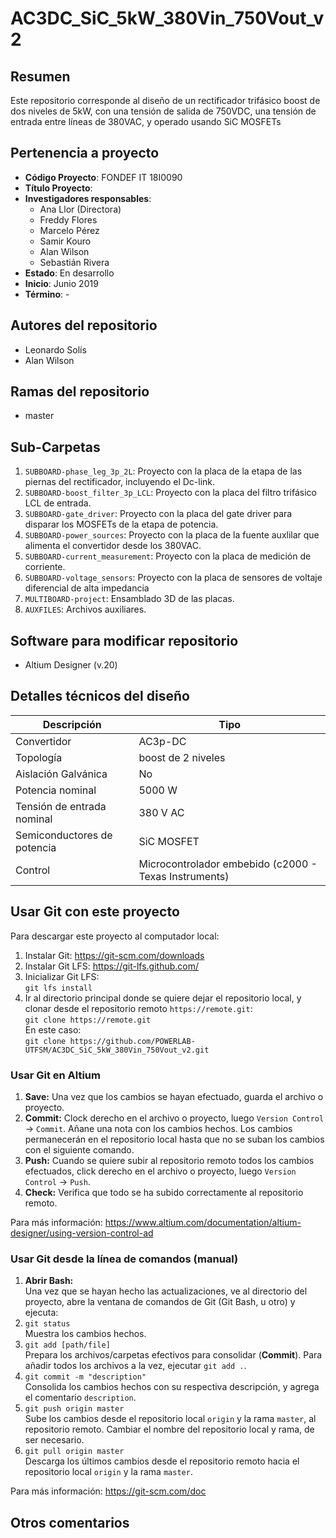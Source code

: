 # AC3DC_SiC_5kW_380Vin_750Vout_v2

## Resumen
Este repositorio corresponde al diseño de un rectificador trifásico boost de dos niveles de 5kW, con una tensión de salida de 750VDC, una tensión de entrada entre líneas de 380VAC, y operado usando SiC MOSFETs

## Pertenencia a proyecto
* **Código Proyecto**: FONDEF IT 18I0090
* **Título Proyecto**: 
* **Investigadores responsables**:
    * Ana Llor (Directora)
    * Freddy Flores
    * Marcelo Pérez
    * Samir Kouro
    * Alan Wilson
    * Sebastián Rivera
* **Estado**: En desarrollo
* **Inicio**: Junio 2019
* **Término**: -

## Autores del repositorio
* Leonardo Solís
* Alan Wilson 

## Ramas del repositorio
* master

## Sub-Carpetas
1. `SUBBOARD-phase_leg_3p_2L`: Proyecto con la placa de la etapa de las piernas del rectificador, incluyendo el Dc-link.
1. `SUBBOARD-boost_filter_3p_LCL`: Proyecto con la placa del filtro trifásico LCL de entrada.
1. `SUBBOARD-gate_driver`: Proyecto con la placa del gate driver para disparar los MOSFETs de la etapa de potencia.
1. `SUBBOARD-power_sources`: Proyecto con la placa de la fuente auxlilar que alimenta el convertidor desde los 380VAC.
1. `SUBBOARD-current_measurement`: Proyecto con la placa de medición de corriente.
1. `SUBBOARD-voltage_sensors`: Proyecto con la placa de sensores de voltaje diferencial de alta impedancia
1. `MULTIBOARD-project`: Ensamblado 3D de las placas.
1. `AUXFILES`: Archivos auxiliares.

## Software para modificar repositorio
* Altium Designer (v.20)

## Detalles técnicos del diseño
| **Descripción** | **Tipo** |
| - | - |
| Convertidor | AC3p-DC | 
| Topología | boost de 2 niveles | 
| Aislación Galvánica | No | 
| Potencia nominal | 5000 W | 
| Tensión de entrada nominal | 380 V AC | 
| Semiconductores de potencia | SiC MOSFET | 
| Control | Microcontrolador embebido (c2000 - Texas Instruments) | 

## Usar Git con este proyecto
Para descargar este proyecto al computador local:
1. Instalar Git: https://git-scm.com/downloads
1. Instalar Git LFS: https://git-lfs.github.com/
1. Inicializar Git LFS:<br />
`git lfs install`
1. Ir al directorio principal donde se quiere dejar el repositorio local, y clonar desde el repositorio remoto `https://remote.git`:<br />
`git clone https://remote.git` <br />
En este caso: <br />
`git clone https://github.com/POWERLAB-UTFSM/AC3DC_SiC_5kW_380Vin_750Vout_v2.git`

### Usar Git en Altium
1. **Save:** Una vez que los cambios se hayan efectuado, guarda el archivo o proyecto.
1. **Commit:** Clock derecho en el archivo o proyecto, luego `Version Control` -> `Commit`. Añane una nota con los cambios hechos. Los cambios permanecerán en el repositorio local hasta que no se suban los cambios con el siguiente comando.
1. **Push:** Cuando se quiere subir al repositorio remoto todos los cambios efectuados, click derecho en el archivo o proyecto, luego `Version Control` -> `Push`.
1. **Check:** Verifica que todo se ha subido correctamente al repositorio remoto.

Para más información: https://www.altium.com/documentation/altium-designer/using-version-control-ad

### Usar Git desde la línea de comandos (manual)
1. **Abrir Bash:** <br /> Una vez que se hayan hecho las actualizaciones, ve al directorio del proyecto, abre la ventana de comandos de Git (Git Bash, u otro) y ejecuta:
1. `git status` <br /> Muestra los cambios hechos.
1. `git add [path/file]` <br /> Prepara los archivos/carpetas efectivos para consolidar (**Commit**). Para añadir todos los archivos a la vez, ejecutar `git add .`.
1. `git commit -m "description"` <br /> Consolida los cambios hechos con su respectiva descripción, y agrega el comentario `description`.
1. `git push origin master` <br /> Sube los cambios desde el repositorio local `origin` y la rama `master`, al repositorio remoto. Cambiar el nombre del repositorio local y rama, de ser necesario.
1. `git pull origin master` <br /> Descarga los últimos cambios desde el repositorio remoto hacia el repositorio local `origin` y la rama `master`.

Para más información: https://git-scm.com/doc

## Otros comentarios

